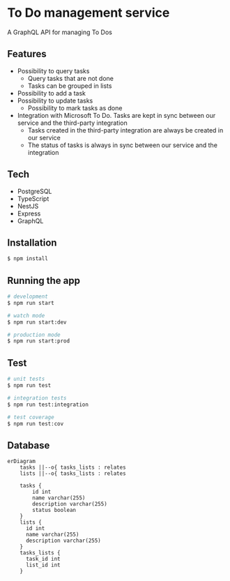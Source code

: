 # To Do management service

A GraphQL API for managing To Dos

## Features

- Possibility to query tasks
  - Query tasks that are not done
  - Tasks can be grouped in lists
- Possibility to add a task
- Possibility to update tasks
  - Possibility to mark tasks as done
- Integration with Microsoft To Do. Tasks are kept in sync between our service and the third-party integration
  - Tasks created in the third-party integration are always be created in our service
  - The status of tasks is always in sync between our service and the integration

## Tech

- PostgreSQL
- TypeScript
- NestJS
- Express
- GraphQL

## Installation

```bash
$ npm install
```

## Running the app

```bash
# development
$ npm run start

# watch mode
$ npm run start:dev

# production mode
$ npm run start:prod
```

## Test

```bash
# unit tests
$ npm run test

# integration tests
$ npm run test:integration

# test coverage
$ npm run test:cov
```

## Database

```mermaid
erDiagram
    tasks ||--o{ tasks_lists : relates
    lists ||--o{ tasks_lists : relates

    tasks {
        id int
        name varchar(255)
        description varchar(255)
        status boolean
    }
    lists {
      id int
      name varchar(255)
      description varchar(255)
    }
    tasks_lists {
      task_id int
      list_id int
    }
```
